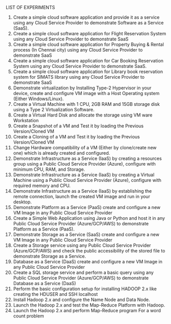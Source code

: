 LIST OF EXPERIMENTS

1.	Create a simple cloud software application and provide it as a service using any Cloud Service Provider to demonstrate Software as a Service (SaaS).
2.	Create a simple cloud software application for Flight Reservation System using any Cloud Service Provider to demonstrate SaaS
3.	Create a simple cloud software application for Property Buying & Rental process (In Chennai city) using any Cloud Service Provider to demonstrate SaaS
4.	Create a simple cloud software application for Car Booking Reservation System using any Cloud Service Provider to demonstrate SaaS.
5.	Create a simple cloud software application for Library book reservation system for SIMATS library using any Cloud Service Provider to demonstrate SaaS
6.	Demonstrate virtualization by Installing Type-2 Hypervisor in your device, create and configure VM image with a Host Operating system (Either Windows/Linux).
7.	Create a Virtual Machine with 1 CPU, 2GB RAM and 15GB storage disk using a Type 2 Virtualization Software. 
8.	Create a Virtual Hard Disk and allocate the storage using VM ware Workstation
9.	Create a Snapshot of a VM and Test it by loading the Previous Version/Cloned VM
10.	Create a Cloning of a VM and Test it by loading the Previous Version/Cloned VM
11.	Change Hardware compatibility of a VM (Either by clone/create new one) which is already   created and configured. 
12.	Demonstrate Infrastructure as a Service (IaaS) by creating a resources group using a Public Cloud Service Provider (Azure), configure with minimum CPU, RAM, and Storage.
13.	Demonstrate Infrastructure as a Service (IaaS) by creating a Virtual Machine using a Public Cloud Service Provider (Azure), configure with required memory and CPU.
14.	 Demonstrate Infrastructure as a Service (IaaS) by establishing the remote connection, launch the created VM image and run in your desktop.
15.	Demonstrate Platform as a Service (PaaS) create and configure a new VM Image in any Public Cloud Service Provider 
16.	Create a Simple Web Application using Java or Python and host it in any Public Cloud Service Provider (Azure/GCP/AWS) to demonstrate Platform as a Service (PaaS).
17.	Demonstrate Storage as a Service (SaaS) create and configure a new VM Image in any Public Cloud Service Provider 
18.	Create a Storage service using any Public Cloud Service Provider (Azure/GCP/AWS) and check the public accessibility of the stored file to demonstrate Storage as a Service.
19.	Database as a Service (DaaS) create and configure a new VM Image in any Public Cloud Service Provider 
20.	Create a SQL storage service and perform a basic query using any Public Cloud Service Provider (Azure/GCP/AWS) to demonstrate Database as a Service (DaaS)
21.	Perform the basic configuration setup for installing HADOOP 2.x like creating the HDUSER and SSH localhost
22.	Install Hadoop 2.x and configure the Name Node and Data Node.
23.	Launch the Hadoop 2.x and test the Map-Reduce Platform with Hadoop.
24.	Launch the Hadoop 2.x and perform Map-Reduce program For a word count problem
